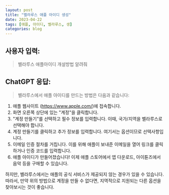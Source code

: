 ```yaml
---
layout: post
title: "벨라루스 애플 아이디 생성"
date: 2023-04-22
tags: [애플, 아이디, 벨라루스, 생]
categories: blog
---
```


## 사용자 입력:
> 벨라루스 애플아이디 개설방법 알려줘

## ChatGPT 응답:
> 벨라루스에서 애플 아이디를 만드는 방법은 다음과 같습니다:

1. 애플 웹사이트 (https://www.apple.com/)에 접속합니다.
2. 화면 오른쪽 상단에 있는 "계정"을 클릭합니다.
3. "계정 만들기"를 선택하고 필수 정보를 입력합니다. 이때, 국가/지역을 벨라루스로 선택해야 합니다.
4. 계정 만들기를 클릭하고 추가 정보를 입력합니다. 여기서는 옵션이므로 선택사항입니다.
5. 이메일 인증 절차를 거칩니다. 이를 위해 애플이 보내준 이메일을 열어 링크를 클릭하거나 인증 코드를 입력합니다.
6. 애플 아이디가 만들어졌습니다! 이제 애플 스토어에서 앱 다운로드, 아이튠즈에서 음악 등을 구매할 수 있습니다.

하지만, 벨라루스에서는 애플의 공식 서비스가 제공되지 않는 경우가 있을 수 있습니다. 따라서, 만약 위의 방법으로 계정을 만들 수 없다면, 지역적으로 지원되는 다른 옵션을 찾아보시는 것이 좋습니다.

